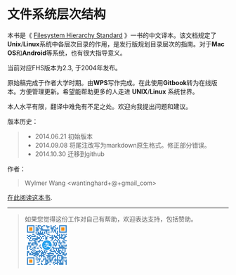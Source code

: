 # 文件系统层次结构

本书是《 [Filesystem Hierarchy Standard](http://www.pathname.com/fhs) 》一书的中文译本。该文档规定了**Unix**/**Linux**系统中各层次目录的作用，是发行版规划目录层次的指南。对于**Mac OS**和**Android**等系统，也有很大指导意义。

当前对应FHS版本为2.3, 于2004年发布。

原始稿完成于作者大学时期。由**WPS**写作完成。在此使用**Gitbook**转为在线版本。方便管理更新。希望能帮助更多的人走进 **UNIX**/**Linux** 系统世界。

本人水平有限，翻译中难免有不足之处。欢迎向我提出问题和建议。


版本历史：
> * 2014.06.21 初始版本
> * 2014.09.08 将尾注改写为markdown原生格式。修正部分错误。
> * 2014.10.30 迁移到github

作者：
> Wylmer Wang &lt;wantinghard+@+gmail_com&gt;

[在此阅读这本书](http://wylmer_cn.gitbooks.io/filesystem-hierarchy-standard/content/).

---
> 如果您觉得这份工作对自己有帮助，欢迎表达支持，包括赞助。
> ![alipay](images/alipay.png)


